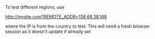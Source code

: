 To test different regions, use 

http://mysite.com?REMOTE_ADDR=138.68.38.148

where the IP is from the country to test. This will need a fresh browser session as it doesn't update if already set